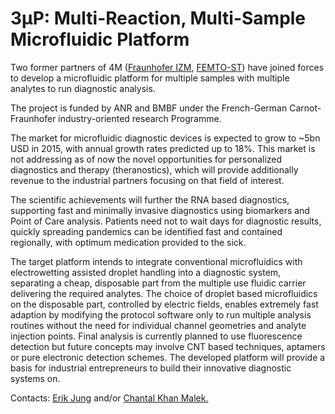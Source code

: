 # 3µP: Multi-Reaction, Multi-Sample Microfluidic Platform

Two former partners of 4M ([Fraunhofer IZM](http://www.izm.fraunhofer.de/), [FEMTO-ST](http://www.femto-st.fr/en/)) have joined forces to develop  a microfluidic platform for multiple samples with multiple analytes to run diagnostic analysis.
<!--break-->
The project is funded by ANR and BMBF under the French-German Carnot-Fraunhofer industry-oriented research Programme.

The market for microfluidic diagnostic devices is expected to grow to ~5bn USD in 2015, with annual growth rates predicted up to 18%. This market is not addressing as of now the novel opportunities for personalized diagnostics and therapy (theranostics), which will provide additionally revenue to the industrial partners focusing on that field of interest.  
  
The scientific achievements will further the RNA based diagnostics, supporting fast and minimally invasive diagnostics using biomarkers and Point of Care analysis. Patients need not to wait days for diagnostic results, quickly spreading pandemics can be identified fast and contained regionally, with optimum medication provided to the sick. 

The target platform intends to integrate conventional microfluidics with electrowetting assisted droplet handling into a diagnostic system, separating a cheap, disposable part from the multiple use fluidic carrier delivering the required analytes. The choice of droplet based microfluidics on the disposable part, controlled by electric fields, enables extremely fast adaption by modifying the protocol software only to run multiple analysis routines without the need for individual channel geometries and analyte injection points. Final analysis is currently planned to use fluorescence detection but  future concepts may involve CNT based techniques, aptamers or pure electronic detection schemes. The developed platform will provide a basis for industrial entrepreneurs to build their innovative diagnostic systems on.

Contacts: [Erik Jung](mailto:Erik.Jung@izm.fraunhofer.de) and/or [Chantal Khan Malek.](mailto:chantal.khan-malek@femto-st.fr)